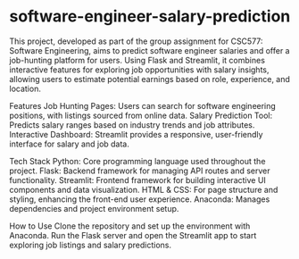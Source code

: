 # software-engineer-salary-prediction

This project, developed as part of the group assignment for CSC577: Software Engineering, aims to predict software engineer salaries and offer a job-hunting platform for users. Using Flask and Streamlit, it combines interactive features for exploring job opportunities with salary insights, allowing users to estimate potential earnings based on role, experience, and location.

Features
Job Hunting Pages: Users can search for software engineering positions, with listings sourced from online data.
Salary Prediction Tool: Predicts salary ranges based on industry trends and job attributes.
Interactive Dashboard: Streamlit provides a responsive, user-friendly interface for salary and job data.

Tech Stack
Python: Core programming language used throughout the project.
Flask: Backend framework for managing API routes and server functionality.
Streamlit: Frontend framework for building interactive UI components and data visualization.
HTML & CSS: For page structure and styling, enhancing the front-end user experience.
Anaconda: Manages dependencies and project environment setup.

How to Use
Clone the repository and set up the environment with Anaconda.
Run the Flask server and open the Streamlit app to start exploring job listings and salary predictions.
